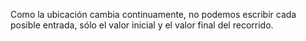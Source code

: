 Como la ubicación cambia continuamente, no podemos escribir cada posible entrada, sólo el valor inicial y el valor final del recorrido.